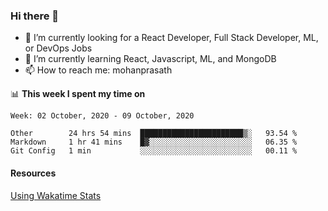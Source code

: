 ### Hi there 👋

- 🔭 I’m currently looking for a React Developer, Full Stack Developer, ML, or DevOps Jobs
- 🌱 I’m currently learning React, Javascript, ML, and MongoDB
- 📫 How to reach me: mohanprasath

📊 **This week I spent my time on**
<!--START_SECTION:waka-->
```text
Week: 02 October, 2020 - 09 October, 2020

Other        24 hrs 54 mins  ███████████████████████▒░   93.54 % 
Markdown     1 hr 41 mins    █▓░░░░░░░░░░░░░░░░░░░░░░░   06.35 % 
Git Config   1 min           ░░░░░░░░░░░░░░░░░░░░░░░░░   00.11 % 
```
<!--END_SECTION:waka-->

#### Resources
[Using Wakatime Stats](https://github.com/marketplace/actions/waka-readme)

